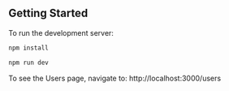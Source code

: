 ## Getting Started

To run the development server:


```bash
npm install

npm run dev
```

To see the Users page, navigate to: http://localhost:3000/users



